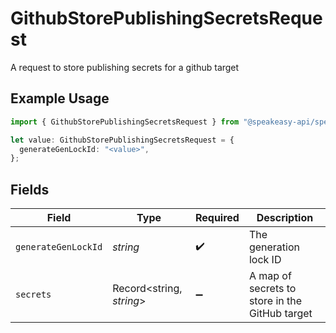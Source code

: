 # GithubStorePublishingSecretsRequest

A request to store publishing secrets for a github target

## Example Usage

```typescript
import { GithubStorePublishingSecretsRequest } from "@speakeasy-api/speakeasy-client-sdk-typescript/sdk/models/shared";

let value: GithubStorePublishingSecretsRequest = {
  generateGenLockId: "<value>",
};
```

## Fields

| Field                                          | Type                                           | Required                                       | Description                                    |
| ---------------------------------------------- | ---------------------------------------------- | ---------------------------------------------- | ---------------------------------------------- |
| `generateGenLockId`                            | *string*                                       | :heavy_check_mark:                             | The generation lock ID                         |
| `secrets`                                      | Record<string, *string*>                       | :heavy_minus_sign:                             | A map of secrets to store in the GitHub target |